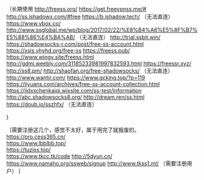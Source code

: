 ｛长期使用
http://freess.org/
https://get.freevpnss.me/#
http://ss.ishadowx.com/#free
https://b.ishadow.tech/ （无法直连）
https://www.vbox.co/
http://www.ssglobal.me/wp/blog/2017/02/22/%E8%B4%A6%E5%8F%B7%E5%88%86%E4%BA%AB/  （无法直连）
http://trial.ssbit.win/
https://shadowsocks-r.com/post/free-ss-account.html
https://xsjs.yhyhd.org/free-ss
https://freess.pub/
https://www.wingy.site/freess.html
http://gdmi.weebly.com/31185233981997832593.html
https://freessr.xyz/
http://ss8.pm/
http://shaofan.org/free-shadowsocks/ （无法直连）
http://www.wantjr.com/
https://www.gcking.top/?p=119
https://liyuans.com/archives/free-ss-account-collection.html
https://jldxxchenkaiqi.wixsite.com/ss-test/information
http://abc.shadowsocks8.org/
http://dream.ren/ss.html
https://doub.io/sszhfx/ （无法直连）

｝

｛需要注册这几个，感觉不太好，属于用完了就报废的。
https://pro.cess365.cn/   
https://www.lbblbb.top/  
https://tuziss.top/  
https://www.tkcc.tk/code
http://5dyun.cn/ 
https://www.namaho.org/ssweb/signup 
http://www.tkss1.ml/
（需要注册用户）
｝


